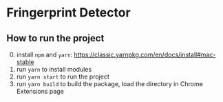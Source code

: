 # Fringerprint Detector

## How to run the project

0. install `npm` and `yarn`: https://classic.yarnpkg.com/en/docs/install#mac-stable
1. run `yarn` to install modules
2. run `yarn start` to run the project
3. run `yarn build` to build the package, load the directory in Chrome Extensions page
